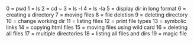 0 = pwd
1 = ls
2 = cd ~
3 = ls -l
4 = ls -la
5 = display dir in long format
6 = creating a directory
7 = moving files
8 = file deletion
9 = deleting directory
10 = change working dir
11 = listing files
12 = print file types
13 = symbolic links
14 = copying html files
15 = moving files using wild card
16 = deleting all files
17 = multiple directories
18 = listing all files and dirs
19 = magic file
